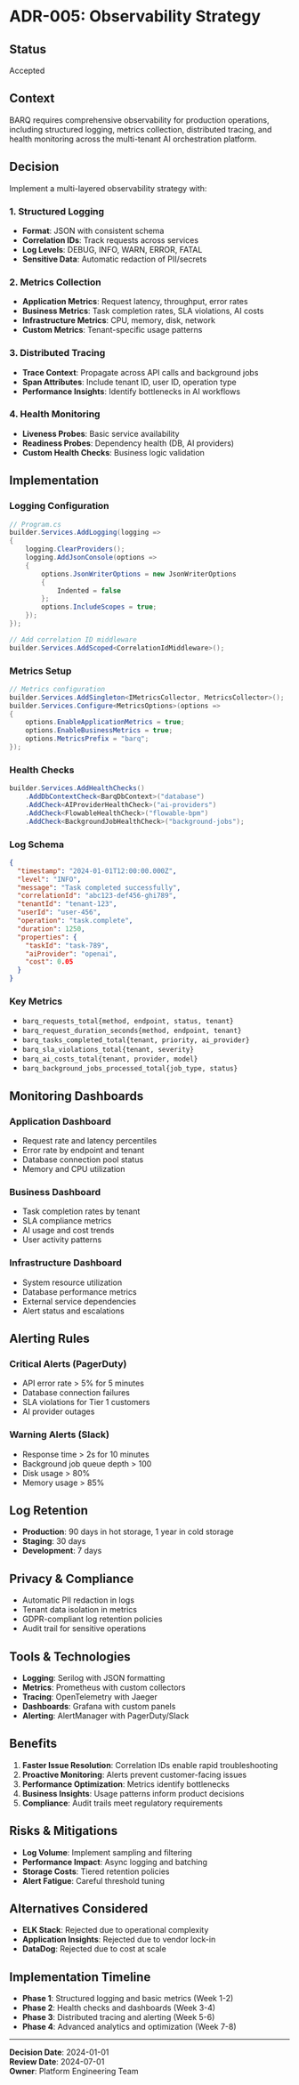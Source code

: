 # ADR-005: Observability Strategy

## Status
Accepted

## Context
BARQ requires comprehensive observability for production operations, including structured logging, metrics collection, distributed tracing, and health monitoring across the multi-tenant AI orchestration platform.

## Decision
Implement a multi-layered observability strategy with:

### 1. Structured Logging
- **Format**: JSON with consistent schema
- **Correlation IDs**: Track requests across services
- **Log Levels**: DEBUG, INFO, WARN, ERROR, FATAL
- **Sensitive Data**: Automatic redaction of PII/secrets

### 2. Metrics Collection
- **Application Metrics**: Request latency, throughput, error rates
- **Business Metrics**: Task completion rates, SLA violations, AI costs
- **Infrastructure Metrics**: CPU, memory, disk, network
- **Custom Metrics**: Tenant-specific usage patterns

### 3. Distributed Tracing
- **Trace Context**: Propagate across API calls and background jobs
- **Span Attributes**: Include tenant ID, user ID, operation type
- **Performance Insights**: Identify bottlenecks in AI workflows

### 4. Health Monitoring
- **Liveness Probes**: Basic service availability
- **Readiness Probes**: Dependency health (DB, AI providers)
- **Custom Health Checks**: Business logic validation

## Implementation

### Logging Configuration
```csharp
// Program.cs
builder.Services.AddLogging(logging =>
{
    logging.ClearProviders();
    logging.AddJsonConsole(options =>
    {
        options.JsonWriterOptions = new JsonWriterOptions
        {
            Indented = false
        };
        options.IncludeScopes = true;
    });
});

// Add correlation ID middleware
builder.Services.AddScoped<CorrelationIdMiddleware>();
```

### Metrics Setup
```csharp
// Metrics configuration
builder.Services.AddSingleton<IMetricsCollector, MetricsCollector>();
builder.Services.Configure<MetricsOptions>(options =>
{
    options.EnableApplicationMetrics = true;
    options.EnableBusinessMetrics = true;
    options.MetricsPrefix = "barq";
});
```

### Health Checks
```csharp
builder.Services.AddHealthChecks()
    .AddDbContextCheck<BarqDbContext>("database")
    .AddCheck<AIProviderHealthCheck>("ai-providers")
    .AddCheck<FlowableHealthCheck>("flowable-bpm")
    .AddCheck<BackgroundJobHealthCheck>("background-jobs");
```

### Log Schema
```json
{
  "timestamp": "2024-01-01T12:00:00.000Z",
  "level": "INFO",
  "message": "Task completed successfully",
  "correlationId": "abc123-def456-ghi789",
  "tenantId": "tenant-123",
  "userId": "user-456",
  "operation": "task.complete",
  "duration": 1250,
  "properties": {
    "taskId": "task-789",
    "aiProvider": "openai",
    "cost": 0.05
  }
}
```

### Key Metrics
- `barq_requests_total{method, endpoint, status, tenant}`
- `barq_request_duration_seconds{method, endpoint, tenant}`
- `barq_tasks_completed_total{tenant, priority, ai_provider}`
- `barq_sla_violations_total{tenant, severity}`
- `barq_ai_costs_total{tenant, provider, model}`
- `barq_background_jobs_processed_total{job_type, status}`

## Monitoring Dashboards

### Application Dashboard
- Request rate and latency percentiles
- Error rate by endpoint and tenant
- Database connection pool status
- Memory and CPU utilization

### Business Dashboard
- Task completion rates by tenant
- SLA compliance metrics
- AI usage and cost trends
- User activity patterns

### Infrastructure Dashboard
- System resource utilization
- Database performance metrics
- External service dependencies
- Alert status and escalations

## Alerting Rules

### Critical Alerts (PagerDuty)
- API error rate > 5% for 5 minutes
- Database connection failures
- SLA violations for Tier 1 customers
- AI provider outages

### Warning Alerts (Slack)
- Response time > 2s for 10 minutes
- Background job queue depth > 100
- Disk usage > 80%
- Memory usage > 85%

## Log Retention
- **Production**: 90 days in hot storage, 1 year in cold storage
- **Staging**: 30 days
- **Development**: 7 days

## Privacy & Compliance
- Automatic PII redaction in logs
- Tenant data isolation in metrics
- GDPR-compliant log retention policies
- Audit trail for sensitive operations

## Tools & Technologies
- **Logging**: Serilog with JSON formatting
- **Metrics**: Prometheus with custom collectors
- **Tracing**: OpenTelemetry with Jaeger
- **Dashboards**: Grafana with custom panels
- **Alerting**: AlertManager with PagerDuty/Slack

## Benefits
1. **Faster Issue Resolution**: Correlation IDs enable rapid troubleshooting
2. **Proactive Monitoring**: Alerts prevent customer-facing issues
3. **Performance Optimization**: Metrics identify bottlenecks
4. **Business Insights**: Usage patterns inform product decisions
5. **Compliance**: Audit trails meet regulatory requirements

## Risks & Mitigations
- **Log Volume**: Implement sampling and filtering
- **Performance Impact**: Async logging and batching
- **Storage Costs**: Tiered retention policies
- **Alert Fatigue**: Careful threshold tuning

## Alternatives Considered
- **ELK Stack**: Rejected due to operational complexity
- **Application Insights**: Rejected due to vendor lock-in
- **DataDog**: Rejected due to cost at scale

## Implementation Timeline
- **Phase 1**: Structured logging and basic metrics (Week 1-2)
- **Phase 2**: Health checks and dashboards (Week 3-4)
- **Phase 3**: Distributed tracing and alerting (Week 5-6)
- **Phase 4**: Advanced analytics and optimization (Week 7-8)

---

**Decision Date**: 2024-01-01  
**Review Date**: 2024-07-01  
**Owner**: Platform Engineering Team
